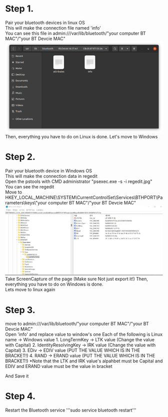 <h1>Step 1. </h1>
 Pair your bluetooth devices in linux OS <br/>
 This will make the connection file named 'info' <br/>
 You can see this file in admin:///var/lib/bluetooth/"your computer BT MAC"/"your BT Devcie MAC" <br/>
 <img src="/assets/img/BT_linuxdir.png">
 Then, everything you have to do on Linux is done.
 Let's move to Windows

<h1>Step 2.</h1>
Pair your bluetooth device in Windows OS <br/>
This will make the connection data in regedit <br/>
Open the pstools with CMD administrator "psexec.exe -s -i regedit.jpg"<br/>
 You can see the regedit <br/>
 Move to HKEY_LOCAL_MACHINE\SYSTEM\CurrentControlSet\Services\BTHPORT\Parameters\keys\"your computer BT MAC"/"your BT Devcie MAC" 
<img src="/assets/img/BT_regedit.jpg">
 Take ScreenCapture of the page (Make sure Not just export it!)
 Then, everything you have to do on Windows is done. <br/>
 Lets move to linux again

<h1>Step 3.</h1>
move to admin:///var/lib/bluetooth/"your computer BT MAC"/"your BT Devcie MAC" <br/>
Open 'info' and replace value to window's one
Each of the following is Linux name -> Windows value
1. LongTermKey -> LTK value (Change the value with Capital)
2. IdentityResolvingKey -> IRK value (Change the value with Capital)
3. EDiv -> EDIV value (PUT THE VALUE WHICH IS IN THE BRACKET!)
4. RAND -> ERAND value (PUT THE VALUE WHICH IS IN THE BRACKET!)
*Note that the LTK and IRK value's alpahbet must be Capital and EDIV and ERAND value must be the value in bracket

And Save it


<h1>Step 4.</h1>
Restart the Bluetooth service 
'''sudo service bluetooth restart'''